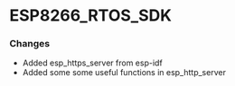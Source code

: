 # ESP8266_RTOS_SDK

### Changes
- Added esp_https_server from esp-idf
- Added some some useful functions in esp_http_server

